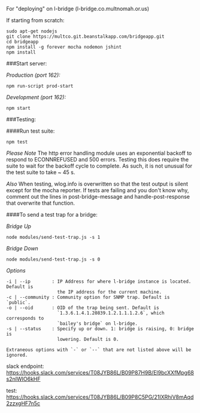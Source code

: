 For "deploying" on l-bridge (l-bridge.co.multnomah.or.us)

If starting from scratch:

```console
sudo apt-get nodejs
git clone https://multco.git.beanstalkapp.com/bridgeapp.git
cd bridgeapp
npm install -g forever mocha nodemon jshint
npm install
```

###Start server:

*Production (port 162):*
```console
npm run-script prod-start
```

*Development (port 162):*
```console
npm start
```

###Testing:

####Run test suite:
```console
npm test
```
*Please Note*
The http error handling module uses an exponential backoff to respond to
ECONNREFUSED and 500 errors. Testing this does require the suite to wait for
the backoff cycle to complete. As such, it is not unusual for the test suite
to take ~ 45 s.

*Also*
When testing, wlog.info is overwritten so that the test output is silent
except for the mocha reporter. If tests are failing and you don't know why,
comment out the lines in post-bridge-message and handle-post-response that
overwrite that function.

####To send a test trap for a bridge:

*Bridge Up*
```console
node modules/send-test-trap.js -s 1
```

*Bridge Down*
```console
node modules/send-test-trap.js -s 0
```

*Options*
```console
-i | --ip        : IP Address for where l-bridge instance is located. Default is
                   the IP address for the current machine.
-c | --community : Community option for SNMP trap. Default is `public`.
-o | --oid       : OID of the trap being sent. Default is
                   `1.3.6.1.4.1.20839.1.2.1.1.1.2.6`, which corresponds to
                   `bailey's bridge` on l-bridge.
-s | --status    : Specify up or down. 1: bridge is raising, 0: bridge is
                   lowering. Default is 0.

Extraneous options with `-` or `--` that are not listed above will be ignored.
```

<!--
  TODO
  When deploying on server, where do we want to store the code?
  When running on the server, how do we want to do that? daemon? root (ick)?
  Do we want the code on the server to follow master in beanstalk with a webhook?
-->
slack endpoint:
https://hooks.slack.com/services/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

test:
https://hooks.slack.com/services/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
